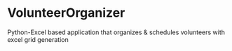 # VolunteerOrganizer
Python-Excel based application that organizes &amp; schedules volunteers with excel grid generation
